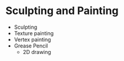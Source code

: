 # Sculpting and Painting
- Sculpting
- Texture painting
- Vertex painting
- Grease Pencil
    - 2D drawing